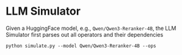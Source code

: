 # LLM Simulator

Given a HuggingFace model, e.g., `Qwen/Qwen3-Reranker-4B`, the LLM Simulator 
first parses out all operators and their dependencies

```
python simulate.py --model Qwen/Qwen3-Reranker-4B --ops
```
